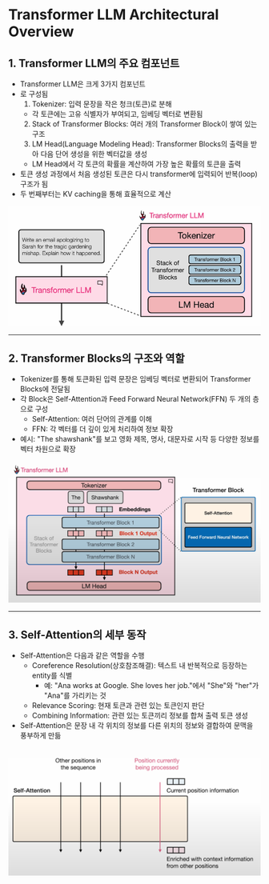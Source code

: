 # Transformer LLM Architectural Overview

## 1. Transformer LLM의 주요 컴포넌트

- Transformer LLM은 크게 3가지 컴포넌트
- 로 구성됨
  1. Tokenizer: 입력 문장을 작은 청크(토큰)로 분해
  - 각 토큰에는 고유 식별자가 부여되고, 임베딩 벡터로 변환됨
  2. Stack of Transformer Blocks: 여러 개의 Transformer Block이 쌓여 있는 구조
  3. LM Head(Language Modeling Head): Transformer Blocks의 출력을 받아 다음 단어 생성을 위한 벡터값을 생성
  - LM Head에서 각 토큰의 확률을 계산하여 가장 높은 확률의 토큰을 출력
- 토큰 생성 과정에서 처음 생성된 토큰은 다시 transformer에 입력되어 반복(loop) 구조가 됨
- 두 번째부터는 KV caching을 통해 효율적으로 계산

![Transformer LLM 구조](./images/20250702155027.png)

---

## 2. Transformer Blocks의 구조와 역할

- Tokenizer를 통해 토큰화된 입력 문장은 임베딩 벡터로 변환되어 Transformer Blocks에 전달됨
- 각 Block은 Self-Attention과 Feed Forward Neural Network(FFN) 두 개의 층으로 구성
  - Self-Attention: 여러 단어의 관계를 이해
  - FFN: 각 벡터를 더 깊이 있게 처리하여 정보 확장
- 예시: "The shawshank"를 보고 영화 제목, 명사, 대문자로 시작 등 다양한 정보를 벡터 차원으로 확장

![Transformer Block 구조](./images/20250702182934.png)

---

## 3. Self-Attention의 세부 동작

- Self-Attention은 다음과 같은 역할을 수행
  - Coreference Resolution(상호참조해결): 텍스트 내 반복적으로 등장하는 entity를 식별
    - 예: "Ana works at Google. She loves her job."에서 "She"와 "her"가 "Ana"를 가리키는 것
  - Relevance Scoring: 현재 토큰과 관련 있는 토큰인지 판단
  - Combining Information: 관련 있는 토큰끼리 정보를 합쳐 출력 토큰 생성
- Self-Attention은 문장 내 각 위치의 정보를 다른 위치의 정보와 결합하여 문맥을 풍부하게 만듦

![Self-Attention 동작](./images/20250702192141.png)
